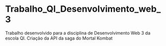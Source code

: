 # Trabalho_QI_Desenvolvimento_web_3
Trabalho desenvolvido para a disciplina de Desenvolvimento Web 3 da escola QI. Criação da API da saga do Mortal Kombat
